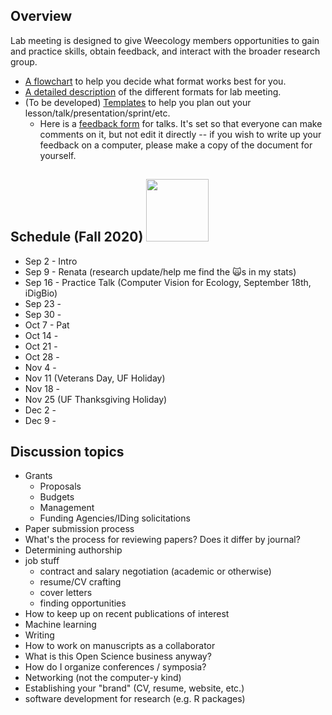 ## Overview
Lab meeting is designed to give Weecology members opportunities to gain and practice skills, obtain feedback, and interact with the broader research group.
* [A flowchart](https://github.com/weecology/lab-wiki/blob/master/uploads/flowchart.png) to help you decide what format works best for you.
* [A detailed description](https://github.com/weecology/lab-wiki/wiki/WEecology:-Lab-Meeting-Format-Description) of the different formats for lab meeting.
* (To be developed) [Templates]() to help you plan out your lesson/talk/presentation/sprint/etc.
  - Here is a [feedback form](https://docs.google.com/document/d/12RS_PGXJ8-pSdakyIH1WZAsR90gWCRV4KdBzii2uy8o/edit?usp=sharing) for talks. It's set so that everyone can make comments on it, but not edit it directly -- if you wish to write up your feedback on a computer, please make a copy of the document for yourself.

## Schedule (Fall 2020) <img src="https://media.giphy.com/media/cilFqdx6gyoZ48CGaF/giphy.gif" width="100px">

* Sep 2 - Intro
* Sep 9 - Renata (research update/help me find the :scream_cat:s in my stats)
* Sep 16 - Practice Talk (Computer Vision for Ecology, September 18th, iDigBio) 
* Sep 23 - 
* Sep 30 -
* Oct 7 - Pat
* Oct 14 -
* Oct 21 - 
* Oct 28 - 
* Nov 4 -
* Nov 11 (Veterans Day, UF Holiday)
* Nov 18 -
* Nov 25 (UF Thanksgiving Holiday)
* Dec 2 -
* Dec 9 -

## Discussion topics

* Grants
    * Proposals
    * Budgets
    * Management
    * Funding Agencies/IDing solicitations
* Paper submission process
* What's the process for reviewing papers? Does it differ by journal?
* Determining authorship
* job stuff
  - contract and salary negotiation (academic or otherwise)
  - resume/CV crafting
  - cover letters
  - finding opportunities
* How to keep up on recent publications of interest
* Machine learning
* Writing
* How to work on manuscripts as a collaborator
* What is this Open Science business anyway?
* How do I organize conferences / symposia?
* Networking (not the computer-y kind)
* Establishing your "brand" (CV, resume, website, etc.)
* software development for research (e.g. R packages)